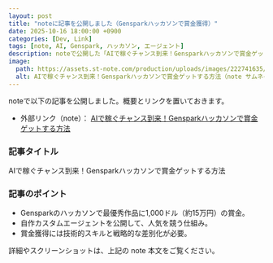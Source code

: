 ```yaml
---
layout: post
title: "noteに記事を公開しました（Gensparkハッカソンで賞金獲得）"
date: 2025-10-16 18:00:00 +0900
categories: [Dev, Link]
tags: [note, AI, Genspark, ハッカソン, エージェント]
description: noteで公開した「AIで稼ぐチャンス到来！Gensparkハッカソンで賞金ゲットする方法」を紹介します。
image:
  path: https://assets.st-note.com/production/uploads/images/222741635/5a2d1321f27be080688170c12a18bcd6.png
  alt: AIで稼ぐチャンス到来！Gensparkハッカソンで賞金ゲットする方法（note サムネイル）
---
```


noteで以下の記事を公開しました。概要とリンクを置いておきます。

- 外部リンク（note）： [AIで稼ぐチャンス到来！Gensparkハッカソンで賞金ゲットする方法](https://note.com/hantani/n/n8a49a6233ec7)

### 記事タイトル

AIで稼ぐチャンス到来！Gensparkハッカソンで賞金ゲットする方法

### 記事のポイント

- Gensparkのハッカソンで最優秀作品に1,000ドル（約15万円）の賞金。
- 自作カスタムエージェントを公開して、人気を競う仕組み。
- 賞金獲得には技術的スキルと戦略的な差別化が必要。

詳細やスクリーンショットは、上記の note 本文をご覧ください。
